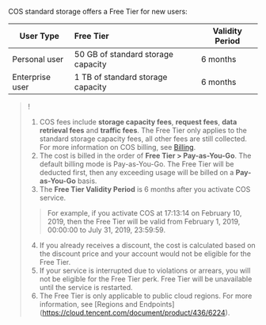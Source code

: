 COS standard storage offers a Free Tier for new users:

| User Type | Free Tier | Validity Period |
| -------- | :---------------- | ------ |
| Personal user | 50 GB of standard storage capacity | 6 months |
| Enterprise user | 1 TB of standard storage capacity | 6 months |

>!
> 1. COS fees include **storage capacity fees**, **request fees**, **data retrieval fees** and **traffic fees**. The Free Tier only applies to the standard storage capacity fees, all other fees are still collected. For more information on COS billing, see [Billing](https://cloud.tencent.com/document/product/436/16871).
> 2. The cost is billed in the order of **Free Tier > Pay-as-You-Go**. The default billing mode is Pay-as-You-Go. The Free Tier will be deducted first, then any exceeding usage will be billed on a **Pay-as-You-Go** basis.
> 3. The **Free Tier Validity Period** is 6 months after you activate COS service.
> > For example, if you activate COS at 17:13:14 on February 10, 2019, then the Free Tier will be valid from February 1, 2019, 00:00:00 to July 31, 2019, 23:59:59.
> 4. If you already receives a discount, the cost is calculated based on the discount price and your account would not be eligible for the Free Tier.
> 5. If your service is interrupted due to violations or arrears, you will not be eligible for the Free Tier perk. Free Tier will be unavailable until the service is restarted.
> 6. The Free Tier is only applicable to public cloud regions. For more information, see [Regions and Endpoints] (https://cloud.tencent.com/document/product/436/6224).
